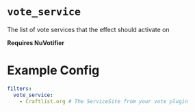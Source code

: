 # `vote_service`

The list of vote services that the effect should activate on

**Requires NuVotifier**

# Example Config
```yaml
filters:
  vote_service:
    - Craftlist.org # The ServiceSite from your vote plugin
```
